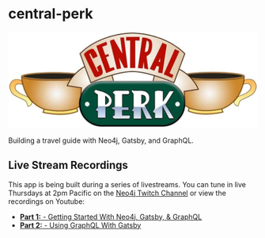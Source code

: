 # central-perk

![Central Perk logo](img/central-perk.jpg)

Building a travel guide with Neo4j, Gatsby, and GraphQL.

## Live Stream Recordings

This app is being built during a series of livestreams. You can tune in live Thursdays at 2pm Pacific on the [Neo4j Twitch Channel](https://twitch.tv/neo4j_) or view the recordings on Youtube:

* [**Part 1:** - Getting Started With Neo4j, Gatsby, & GraphQL](https://www.youtube.com/watch?v=siPmZRTRki8)
* [**Part 2:** - Using GraphQL With Gatsby](https://www.youtube.com/watch?v=XCuknJAIX84)